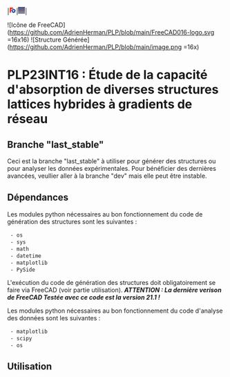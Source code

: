 
|<img src="https://github.com/AdrienHerman/PLP/blob/main/FreeCAD016-logo.svg" width="16" height="16" />|<img src="https://github.com/AdrienHerman/PLP/blob/main/image.png" width="16" />|

![Icône de FreeCAD](https://github.com/AdrienHerman/PLP/blob/main/FreeCAD016-logo.svg =16x16)
![Structure Générée](https://github.com/AdrienHerman/PLP/blob/main/image.png =16x)

# PLP23INT16 : Étude de la capacité d'absorption de diverses structures lattices hybrides à gradients de réseau

## Branche "last_stable"
Ceci est la branche "last_stable" à utiliser pour générer des structures ou pour analyser les données expérimentales.
Pour bénéficier des dernières avancées, veullier aller à la branche "dev" mais elle peut être instable.

## Dépendances
Les modules python nécessaires au bon fonctionnement du code de génération des structures sont les suivantes :
```
 - os
 - sys
 - math
 - datetime
 - matplotlib
 - PySide
```
L'exécution du code de génération des structures doit obligatoirement se faire via FreeCAD (voir partie utilisation).
**_ATTENTION : La dernière verison de FreeCAD Testée avec ce code est la version 21.1 !_**  

Les modules python nécessaires au bon fonctionnement du code d'analyse des données sont les suivantes :
```
 - matplotlib
 - scipy
 - os
```

## Utilisation


